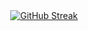 <div align="center">
  <a href="https://git.io/streak-stats">
    <img src="https://github-readme-streak-stats.herokuapp.com?user=GnaniSai&theme=blueberry-duo&border_radius=20&date_format=j%20M%5B%20Y%5D&cache_seconds=86400" alt="GitHub Streak" />
  </a>
</div>
